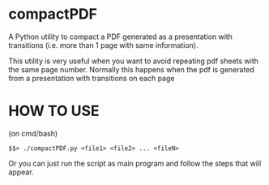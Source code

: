 # compactPDF
A Python utility to compact a PDF generated as a presentation with transitions (i.e. more than 1 page with same information).


This utility is very useful when
you want to avoid repeating pdf sheets with the same page number.
Normally this happens when the pdf
is generated from a presentation with transitions on each page

# HOW TO USE
(on cmd/bash)
```
$$> ./compactPDF.py <file1> <file2> ... <fileN>
```
Or you can just run the script as main program and follow the steps that will appear.
